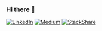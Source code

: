 ### Hi there 👋

[![LinkedIn](https://img.shields.io/badge/LinkedIn-%230077B5.svg?&style=flat-square&logo=linkedin&logoColor=white)](https://www.linkedin.com/in/leandromineti/)
[![Medium](https://img.shields.io/badge/medium-black?&style=flat-square&logo=medium&logoColor=white)](https://medium.com/)
[![StackShare](http://img.shields.io/badge/tech-stack-0690fa.svg?style=flat)](https://stackshare.io/leandromineti/my-stack)

<!--
**leandromineti/leandromineti** is a ✨ _special_ ✨ repository because its `README.md` (this file) appears on your GitHub profile.

Here are some ideas to get you started:

- 🔭 I’m currently working on ...
- 🌱 I’m currently learning ...
- 👯 I’m looking to collaborate on ...
- 🤔 I’m looking for help with ...
- 💬 Ask me about ...
- 📫 How to reach me: ...
- 😄 Pronouns: ...
- ⚡ Fun fact: ...
-->
